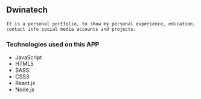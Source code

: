 ## Dwinatech
    It is a personal portfolio, to show my personal experience, education, contact info social media accounts and projects.

### Technologies used on this APP
- JavaScript
- HTML5
- SASS
- CSS3
- React.js
- Node.js
